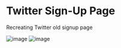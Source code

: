 # Twitter Sign-Up Page
Recreating Twitter old signup page

![image](https://github.com/cacatem/twitter-signup/assets/114022777/8eda42cb-e70f-4930-872e-e63157769a98)
![image](https://github.com/cacatem/twitter-signup/assets/114022777/667c3cb1-e266-4a95-97c0-3b5fdf897029)
